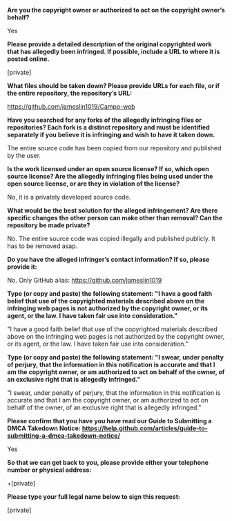**Are you the copyright owner or authorized to act on the copyright owner’s behalf?**

Yes

**Please provide a detailed description of the original copyrighted work that has allegedly been infringed. If possible, include a URL to where it is posted online.**

[private]

**What files should be taken down? Please provide URLs for each file, or if the entire repository, the repository’s URL:**

https://github.com/jameslin1019/Campo-web

**Have you searched for any forks of the allegedly infringing files or repositories? Each fork is a distinct repository and must be identified separately if you believe it is infringing and wish to have it taken down.**

The entire source code has been copied from our repository and published by the user.

**Is the work licensed under an open source license? If so, which open source license? Are the allegedly infringing files being used under the open source license, or are they in violation of the license?**

No, it is a privately developed source code.

**What would be the best solution for the alleged infringement? Are there specific changes the other person can make other than removal? Can the repository be made private?**

No. The entire source code was copied illegally and published publicly. It has to be removed asap.

**Do you have the alleged infringer’s contact information? If so, please provide it:**

No. Only GitHub alias: https://github.com/jameslin1019

**Type (or copy and paste) the following statement: "I have a good faith belief that use of the copyrighted materials described above on the infringing web pages is not authorized by the copyright owner, or its agent, or the law. I have taken fair use into consideration."**

"I have a good faith belief that use of the copyrighted materials described above on the infringing web pages is not authorized by the copyright owner, or its agent, or the law. I have taken fair use into consideration."

**Type (or copy and paste) the following statement: "I swear, under penalty of perjury, that the information in this notification is accurate and that I am the copyright owner, or am authorized to act on behalf of the owner, of an exclusive right that is allegedly infringed."**

"I swear, under penalty of perjury, that the information in this notification is accurate and that I am the copyright owner, or am authorized to act on behalf of the owner, of an exclusive right that is allegedly infringed."

**Please confirm that you have you have read our Guide to Submitting a DMCA Takedown Notice: https://help.github.com/articles/guide-to-submitting-a-dmca-takedown-notice/**

Yes

**So that we can get back to you, please provide either your telephone number or physical address:**

+[private]

**Please type your full legal name below to sign this request:**

[private]
